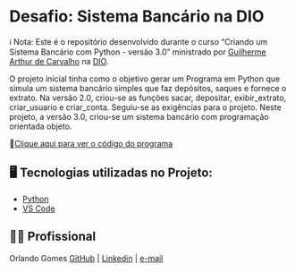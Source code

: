 # Desafio: Sistema Bancário na DIO

ℹ️ Nota: Este é o repositório desenvolvido durante o curso “Criando um Sistema Bancário com Python - versão 3.0” ministrado por [Guilherme Arthur de Carvalho](https://www.linkedin.com/in/decarvalhogui/) na [DIO](https://web.dio.me).

O projeto inicial tinha como o objetivo gerar um Programa em Python que simula um sistema bancário simples que faz depósitos, saques e fornece o extrato. Na versão 2.0, criou-se as funções sacar, depositar, exibir_extrato, criar_usuario e criar_conta. Seguiu-se as exigências para o projeto.
Neste projeto, a versão 3.0, criou-se um sistema bancário com programação orientada objeto.

📒[Clique aqui para ver o código do programa](https://github.com/orlandoabreugomes/sistema-bancario-dio-versao-3/blob/main/sistema_bancario_v_3.py)

## 🖥️ Tecnologias utilizadas no Projeto:

* [Python](https://www.python.org/)
* [VS Code](https://code.visualstudio.com/)



## 🙍🏽 Profissional
Orlando Gomes
[GitHub](https://github.com/orlandoabreugomes) | [Linkedin](https://www.linkedin.com/in/orlandoabreugomes/) | [e-mail](mailto:gomes.oa@gmail.com)
